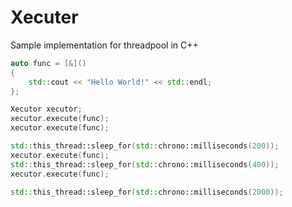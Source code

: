 # Xecuter
Sample implementation for threadpool in C++
```C++
auto func = [&]()
{
    std::cout << "Hello World!" << std::endl;
};

Xecutor xecutor;
xecutor.execute(func);
xecutor.execute(func);

std::this_thread::sleep_for(std::chrono::milliseconds(200));
xecutor.execute(func);
std::this_thread::sleep_for(std::chrono::milliseconds(400));
xecutor.execute(func);

std::this_thread::sleep_for(std::chrono::milliseconds(2000));
```
